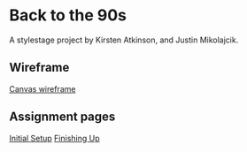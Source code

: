 # Back to the 90s
A stylestage project by Kirsten Atkinson, and Justin Mikolajcik.
## Wireframe
[Canvas wireframe](https://www.canva.com/design/DAGFOvTsqDE/as7ca-ODjLlJAEWUYe7WjQ/view?utm_content=DAGFOvTsqDE&utm_campaign=designshare&utm_medium=link&utm_source=editor)
## Assignment pages
[Initial Setup](https://byui-cit.github.io/advcss/modules/req-stage-1.html)
[Finishing Up](https://byui-cit.github.io/advcss/modules/req-stage-2.html)
